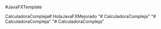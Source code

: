 #JavaFXTemplate

CalculadoraCompleja# HolaJavaFXMejorado 
"# CalculadoraCompleja" 
"# CalculadoraCompleja" 
"# CalculadoraCompleja" 
